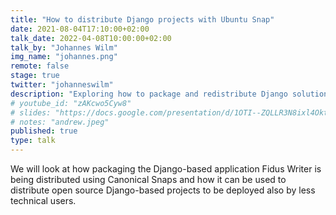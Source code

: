 ```yaml
---
title: "How to distribute Django projects with Ubuntu Snap"
date: 2021-08-04T17:10:00+02:00
talk_date: 2022-04-08T10:00:00+02:00
talk_by: "Johannes Wilm"
img_name: "johannes.png"
remote: false
stage: true
twitter: "johanneswilm"
description: "Exploring how to package and redistribute Django solutions with Ubuntu Snap packages"
# youtube_id: "zAKcwo5Cyw8"
# slides: "https://docs.google.com/presentation/d/1OTI--ZQLLR3N8ixl4OktEwbXfiau_0BNXicl_3j5uYc/edit?usp=sharing"
# notes: "andrew.jpeg"
published: true
type: talk
---
```


We will look at how packaging the Django-based application Fidus Writer is being distributed using
Canonical Snaps and how it can be used to distribute open source Django-based projects to be deployed also by less technical users.
